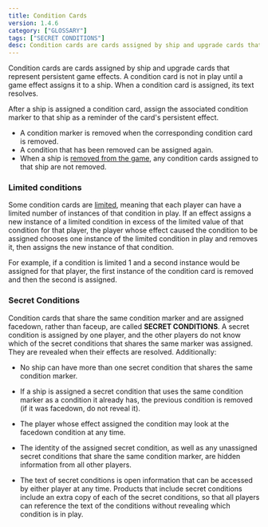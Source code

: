 ```yaml
---
title: Condition Cards
version: 1.4.6
category: ["GLOSSARY"]
tags: ["SECRET CONDITIONS"]
desc: Condition cards are cards assigned by ship and upgrade cards that represent persistent game effects. A condition card is not in play until a game effect assigns it to a ship.
---
```


Condition cards are cards assigned by ship and upgrade cards that represent persistent game effects. A condition card is not in play until a game effect assigns it to a ship. When a condition card is assigned, its text resolves.

After a ship is assigned a condition card, assign the associated condition marker to that ship as a reminder of the card's persistent effect.

- A condition marker is removed when the corresponding condition card is removed.
- A condition that has been removed can be assigned again.
- When a ship is [removed from the game](/rules/Removed_From_The_Game), any condition cards assigned to that ship are not removed.

### Limited conditions

Some condition cards are [limited](/rules/limited), meaning that each player can have a limited number of instances of that condition in play. If an effect assigns a new instance of a limited condition in excess of the limited value of that condition for that player, the player whose effect caused the condition to be assigned chooses one instance of the limited condition in play and removes it, then assigns the new instance of that condition.

For example, if a condition is limited 1 and a second instance would be assigned for that player, the first instance of the condition card is removed and then the second is assigned.

### Secret Conditions

Condition cards that share the same condition marker and are assigned facedown, rather than faceup, are called **SECRET CONDITIONS**. A secret condition is assigned by one player, and the other players do not know which of the secret conditions that shares the same marker was assigned. They are revealed when their effects are resolved. Additionally:

- No ship can have more than one secret condition that shares the same condition marker.

- If a ship is assigned a secret condition that uses the same condition marker as a condition it already has, the previous condition is removed (if it was facedown, do not reveal it).

- The player whose effect assigned the condition may look at the facedown condition at any time.

- The identity of the assigned secret condition, as well as any unassigned secret conditions that share the same condition marker, are hidden information from all other players.

- The text of secret conditions is open information that can be accessed by either player at any time. Products that include secret conditions include an extra copy of each of the secret conditions, so that all players can reference the text of the conditions without revealing which condition is in play.
